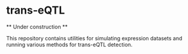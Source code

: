 # trans-eQTL

** Under construction **

This repository contains utilities for simulating expression datasets and running various methods for trans-eQTL detection.

